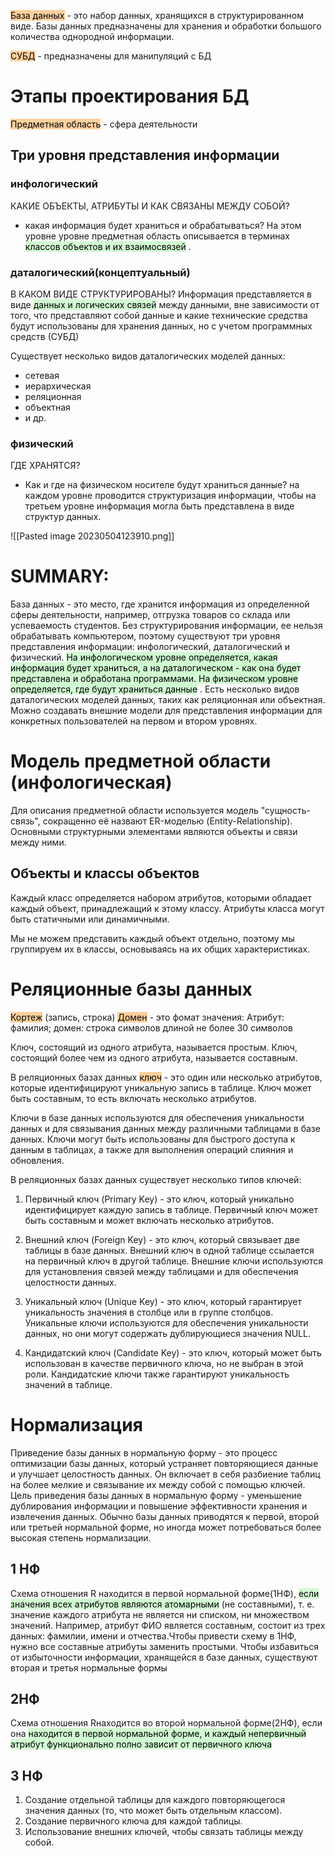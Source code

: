 <mark style="background: #FFB86CA6;">База данных</mark> - это набор данных, хранящихся в структурированном виде.
Базы данных предназначены для хранения и обработки большого количества однородной информации.

<mark style="background: #FFB86CA6;">СУБД</mark> - предназначены для манипуляций с БД

# Этапы проектирования БД

<mark style="background: #FFB86CA6;">Предметная область</mark> - сфера деятельности

## Три уровня представления информации
### инфологический
КАКИЕ ОБЪЕКТЫ, АТРИБУТЫ И КАК СВЯЗАНЫ МЕЖДУ СОБОЙ?
- какая информация будет храниться и обрабатываться?
На этом уровне уровне предметная область описывается в терминах <mark style="background: #BBFABBA6;">классов объектов и их взаимосвязей</mark> . 
### даталогический(концептуальный)
В КАКОМ ВИДЕ СТРУКТУРИРОВАНЫ?
Информация представляется в виде <mark style="background: #BBFABBA6;">данных и логических связей</mark> между данными, вне зависимости от того, что представляют собой данные и какие технические средства будут использованы для хранения данных, но с учетом программных средств (СУБД)

Существует несколько видов даталогических моделей данных:
- сетевая
- иерархическая
- реляционная
- объектная
- и др.
### физический
ГДЕ ХРАНЯТСЯ?
- Как и где на физическом носителе будут храниться данные?
на каждом уровне проводится структуризация информации, чтобы на третьем уровне информация могла быть представлена в виде структур данных.


![[Pasted image 20230504123910.png]]

# SUMMARY:
База данных - это место, где хранится информация из определенной сферы деятельности, например, отгрузка товаров со склада или успеваемость студентов. Без структурирования информации, ее нельзя обрабатывать компьютером, поэтому существуют три уровня представления информации: инфологический, даталогический и физический. <mark style="background: #BBFABBA6;">На инфологическом уровне определяется, какая информация будет храниться, а на даталогическом - как она будет представлена и обработана программами. На физическом уровне определяется, где будут храниться данные</mark> . Есть несколько видов даталогических моделей данных, таких как реляционная или объектная. Можно создавать внешние модели для представления информации для конкретных пользователей на первом и втором уровнях.

# Модель предметной области (инфологическая)
Для описания предметной области используется модель "сущность-связь", сокращенно её назвают ER-моделью (Entity-Relationship). Основными структурными элементами являются объекты и связи между ними.

## Объекты и классы объектов
Каждый класс определяется набором атрибутов, которыми обладает каждый объект, принадлежащий к этому классу. Атрибуты класса могут быть статичными или динамичными.

Мы не можем представить каждый объект отдельно, поэтому мы группируем их в классы, основываясь на их общих характеристиках.

# Реляционные базы данных
<mark style="background: #FFB86CA6;">Кортеж</mark> (запись, строка)
<mark style="background: #FFB86CA6;">Домен</mark> - это фомат значения:
Атрибут: фамилия; домен: строка символов длиной не более 30 символов

Ключ, состоящий из одного атрибута, называется простым.
Ключ, состоящий более чем из одного атрибута, называется составным.

В реляционных базах данных <mark style="background: #FFB86CA6;">ключ</mark> - это один или несколько атрибутов, которые идентифицируют уникальную запись в таблице. Ключ может быть составным, то есть включать несколько атрибутов.

Ключи в базе данных используются для обеспечения уникальности данных и для связывания данных между различными таблицами в базе данных. Ключи могут быть использованы для быстрого доступа к данным в таблицах, а также для выполнения операций слияния и обновления.

В реляционных базах данных существует несколько типов ключей:

1.  Первичный ключ (Primary Key) - это ключ, который уникально идентифицирует каждую запись в таблице. Первичный ключ может быть составным и может включать несколько атрибутов.
    
2.  Внешний ключ (Foreign Key) - это ключ, который связывает две таблицы в базе данных. Внешний ключ в одной таблице ссылается на первичный ключ в другой таблице. Внешние ключи используются для установления связей между таблицами и для обеспечения целостности данных.
    
3.  Уникальный ключ (Unique Key) - это ключ, который гарантирует уникальность значения в столбце или в группе столбцов. Уникальные ключи используются для обеспечения уникальности данных, но они могут содержать дублирующиеся значения NULL.
    
4.  Кандидатский ключ (Candidate Key) - это ключ, который может быть использован в качестве первичного ключа, но не выбран в этой роли. Кандидатские ключи также гарантируют уникальность значений в таблице.

# Нормализация
Приведение базы данных в нормальную форму - это процесс оптимизации базы данных, который устраняет повторяющиеся данные и улучшает целостность данных. Он включает в себя разбиение таблиц на более мелкие и связывание их между собой с помощью ключей. Цель приведения базы данных в нормальную форму - уменьшение дублирования информации и повышение эффективности хранения и извлечения данных. Обычно базы данных приводятся к первой, второй или третьей нормальной форме, но иногда может потребоваться более высокая степень нормализации.

## 1 НФ
Схема отношения R находится в первой нормальной форме(1НФ),  <mark style="background: #BBFABBA6;">если  значения  всех  атрибутов  являются  атомарными</mark>  (не составными), т. е. значение каждого атрибута не является ни списком, ни множеством значений. Например, атрибут ФИО является составным, состоит из трех данных: фамилии, имени и отчества.Чтобы привести схему в 1НФ, нужно все составные атрибуты заменить простыми. Чтобы избавиться от избыточности информации, хранящейся в базе данных, существуют вторая и третья нормальные формы

## 2НФ
Схема отношения Rнаходится во второй нормальной форме(2НФ),  если  она <mark style="background: #BBFABBA6;"> находится  в  первой  нормальной  форме,  и  каждый непервичный  атрибут  функционально  полно  зависит  от  первичного ключа</mark> 
## 3 НФ
1.  Создание отдельной таблицы для каждого повторяющегося значения данных (то, что может быть отдельным классом).
2.  Создание первичного ключа для каждой таблицы.
3.  Использование внешних ключей, чтобы связать таблицы между собой.